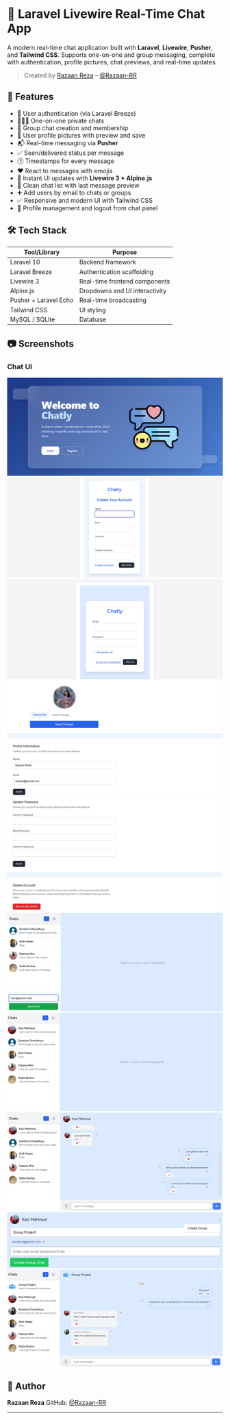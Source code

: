# 💬 Laravel Livewire Real-Time Chat App

A modern real-time chat application built with **Laravel**, **Livewire**, **Pusher**, and **Tailwind CSS**. Supports one-on-one and group messaging, complete with authentication, profile pictures, chat previews, and real-time updates.

> Created by [Razaan Reza](https://github.com/Razaan-RR) – [@Razaan-RR](https://github.com/Razaan-RR)

## 🚀 Features

- 🔐 User authentication (via Laravel Breeze)
- 🧑‍🤝‍🧑 One-on-one private chats
- 👥 Group chat creation and membership
- 📸 User profile pictures with preview and save
- 📬 Real-time messaging via **Pusher**
- ✅ Seen/delivered status per message
- 🕒 Timestamps for every message
- ❤️ React to messages with emojis
- 🔄 Instant UI updates with **Livewire 3 + Alpine.js**
- 🧭 Clean chat list with last message preview
- ➕ Add users by email to chats or groups
- ✅ Responsive and modern UI with Tailwind CSS
- 🔧 Profile management and logout from chat panel

## 🛠️ Tech Stack

| Tool/Library       | Purpose                               |
|--------------------|---------------------------------------|
| Laravel 10         | Backend framework                     |
| Laravel Breeze     | Authentication scaffolding            |
| Livewire 3         | Real-time frontend components         |
| Alpine.js          | Dropdowns and UI interactivity        |
| Pusher + Laravel Echo | Real-time broadcasting               |
| Tailwind CSS       | UI styling                            |
| MySQL / SQLite     | Database                              |

## 📷 Screenshots

### Chat UI

![Chat UI](public/screenshots/Chatly-WelcomePage.png)
![Chat UI](public/screenshots/Chatly-Register.png)
![Chat UI](public/screenshots/Chatly-Login.png)
![Chat UI](public/screenshots/Chatly-Profile1.png)
![Chat UI](public/screenshots/Chatly-Profile2.png)
![Chat UI](public/screenshots/Chatly-AddUser.png)
![Chat UI](public/screenshots/Chatly-Dashboard.png)
![Chat UI](public/screenshots/Chatly-Chatbox.png)
![Chat UI](public/screenshots/Chatly-CreateGroup.png)
![Chat UI](public/screenshots/Chatly-GroupChat.png)




## 👤 Author

**Razaan Reza**
GitHub: [@Razaan-RR](https://github.com/Razaan-RR)

---
